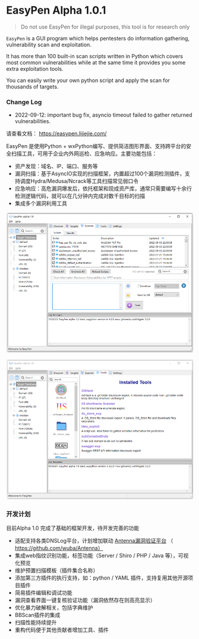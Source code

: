 # EasyPen Alpha 1.0.1

> Do not use EasyPen for illegal purposes, this tool is for research only

`EasyPen` is a GUI program which helps pentesters do information gathering, vulnerability scan and exploitation. 

It has more than 100 built-in scan scripts written in Python which covers most common vulnerabilities while at the same time it provides you some extra exploitation tools.

You can easily write your own python script and apply the scan for thousands of targets. 

### Change Log

* 2022-09-12: important bug fix, asyncio timeout failed to gather returned vulnerabilities. 

请查看文档： https://easypen.lijiejie.com/

EasyPen 是使用Python + wxPython编写、提供简洁图形界面、支持跨平台的安全扫描工具，可用于企业内外网巡检、应急响应。主要功能包括：

* 资产发现：域名、IP、端口、服务等
* 漏洞扫描：基于AsyncIO实现的扫描框架，内置超过100个漏洞检测插件，支持调度Hydra/Medusa/Ncrack等工具扫描常见弱口令
* 应急响应：高危漏洞爆发后，依托框架和现成资产库，通常只需要编写十余行检测逻辑代码，就可以在几分钟内完成对数千目标的扫描
* 集成多个漏洞利用工具

![](ui/resource/screenshot.png)

![](ui/resource/easypen_tools.png)

### 开发计划

目前Alpha 1.0 完成了基础的框架开发，待开发完善的功能

* 适配支持各类DNSLog平台，计划增加联动 [Antenna漏洞验证平台](https://github.com/wuba/Antenna) （ https://github.com/wuba/Antenna） 
* 集成web指纹识别功能，标签功能（Server / Shiro / PHP / Java 等），可视化预览
* 维护预置扫描模板（插件集合名称）
* 添加第三方插件的执行支持，如：python / YAML 插件，支持复用其他开源项目插件
* 简易插件编辑和调试功能
* 漏洞查看界面一键复核验证功能（漏洞依然存在则高亮显示）
* 优化暴力破解相关，包括字典维护
* BBScan插件的集成
* 扫描性能持续提升
* 重构代码便于其他贡献者增加工具、插件